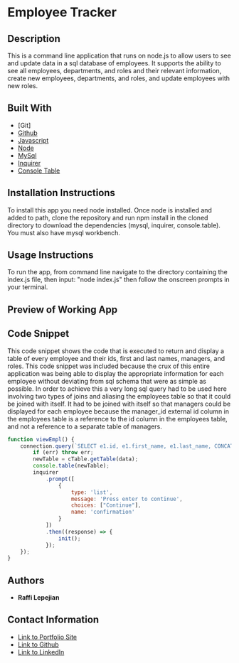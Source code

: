 # Employee Tracker

## Description
This is a command line application that runs on node.js to allow users to see and update data in a sql database of employees. It supports the ability to see all employees, departments, and roles and their relevant information, create new employees, departments, and roles, and update employees with new roles.

## Built With

* [Git]
* [Github](https://github.com/)
* [Javascript](https://www.javascript.com/)
* [Node](https://nodejs.org/en/)
* [MySql](https://www.mysql.com/)
* [Inquirer](https://www.npmjs.com/package/inquirer)
* [Console Table](https://www.npmjs.com/package/console.table)


## Installation Instructions
To install this app you need node installed. Once node is installed and added to path, clone the repository and run npm install in the cloned directory to download the dependencies (mysql, inquirer, console.table). You must also have mysql workbench.

## Usage Instructions
To run the app, from command line navigate to the directory containing the index.js file, then input: "node index.js" then follow the onscreen prompts in your terminal.

## Preview of Working App


## Code Snippet
This code snippet shows the code that is executed to return and display a table of every employee and their ids, first and last names, managers, and roles. This code snippet was included because the crux of this entire application was being able to display the appropriate information for each employee without deviating from sql schema that were as simple as possible. In order to achieve this a very long sql query had to be used here involving two types of joins and aliasing the employees table so that it could be joined with itself. It had to be joined with itself so that managers could be displayed for each employee because the manager_id external id column in the employees table is a reference to the id column in the employees table, and not a reference to a separate table of managers.

```javascript
function viewEmpl() {
    connection.query(`SELECT e1.id, e1.first_name, e1.last_name, CONCAT(e2.first_name, ' ', e2.last_name) AS 'Manager', r.title FROM roles as r INNER JOIN employees as e1 ON e1.role_id = r.id LEFT JOIN employees as e2 ON e1.manager_id = e2.id`, function (err, data) {
        if (err) throw err;
        newTable = cTable.getTable(data);
        console.table(newTable);
        inquirer
            .prompt([
                {
                    type: 'list',
                    message: 'Press enter to continue',
                    choices: ["Continue"],
                    name: 'confirmation'
                }
            ])
            .then((response) => {
                init();
            });
    });
}
```

## Authors

* **Raffi Lepejian** 

## Contact Information

- [Link to Portfolio Site](https://rslepejian.github.io/portfolio/)
- [Link to Github](https://github.com/rslepejian)
- [Link to LinkedIn](https://linkedin.com/in/raffi-lepejian-071876153)